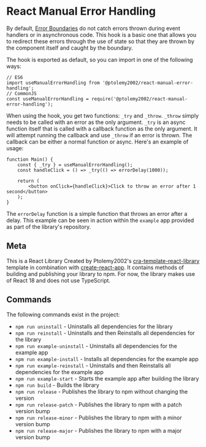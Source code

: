 # React Manual Error Handling
By default, [Error Boundaries](https://legacy.reactjs.org/docs/error-boundaries.html) do not catch errors thrown during event handlers or in asynchronous code. This hook is a basic one that allows you to redirect these errors through the use of state so that they are thrown by the component itself and caught by the boundary.

The hook is exported as default, so you can import in one of the following ways:
```
// ES6
import useManualErrorHandling from '@ptolemy2002/react-manual-error-handling';
// CommonJS
const useManualErrorHandling = require('@ptolemy2002/react-manual-error-handling');
```

When using the hook, you get two functions: `_try` and `_throw`. `_throw` simply needs to be called with an error as the only argument. `_try` is an async function itself that is called with a callback function as the only argument. It will attempt running the callback and use `_throw` if an error is thrown. The callback can be either a normal function or async. Here's an example of usage:

```
function Main() {
    const { _try } = useManualErrorHandling();
    const handleClick = () => _try(() => errorDelay(1000));

    return (
        <button onClick={handleClick}>Click to throw an error after 1 second</button>
    );
}
```

The `errorDelay` function is a simple function that throws an error after a delay. This example can be seen in action within the `example` app provided as part of the library's repository.

## Meta
This is a React Library Created by Ptolemy2002's [cra-template-react-library](https://www.npmjs.com/package/@ptolemy2002/cra-template-react-library) template in combination with [create-react-app](https://www.npmjs.com/package/create-react-app). It contains methods of building and publishing your library to npm.
For now, the library makes use of React 18 and does not use TypeScript.

## Commands
The following commands exist in the project:

- `npm run uninstall` - Uninstalls all dependencies for the library
- `npm run reinstall` - Uninstalls and then Reinstalls all dependencies for the library
- `npm run example-uninstall` - Uninstalls all dependencies for the example app
- `npm run example-install` - Installs all dependencies for the example app
- `npm run example-reinstall` - Uninstalls and then Reinstalls all dependencies for the example app
- `npm run example-start` - Starts the example app after building the library
- `npm run build` - Builds the library
- `npm run release` - Publishes the library to npm without changing the version
- `npm run release-patch` - Publishes the library to npm with a patch version bump
- `npm run release-minor` - Publishes the library to npm with a minor version bump
- `npm run release-major` - Publishes the library to npm with a major version bump